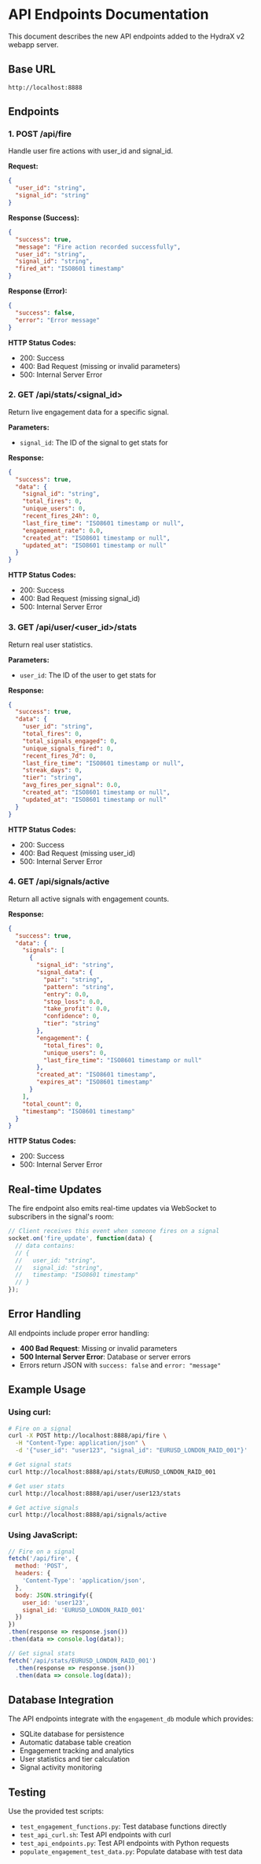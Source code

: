 # API Endpoints Documentation

This document describes the new API endpoints added to the HydraX v2 webapp server.

## Base URL
```
http://localhost:8888
```

## Endpoints

### 1. POST /api/fire
Handle user fire actions with user_id and signal_id.

**Request:**
```json
{
  "user_id": "string",
  "signal_id": "string"
}
```

**Response (Success):**
```json
{
  "success": true,
  "message": "Fire action recorded successfully",
  "user_id": "string",
  "signal_id": "string",
  "fired_at": "ISO8601 timestamp"
}
```

**Response (Error):**
```json
{
  "success": false,
  "error": "Error message"
}
```

**HTTP Status Codes:**
- 200: Success
- 400: Bad Request (missing or invalid parameters)
- 500: Internal Server Error

### 2. GET /api/stats/<signal_id>
Return live engagement data for a specific signal.

**Parameters:**
- `signal_id`: The ID of the signal to get stats for

**Response:**
```json
{
  "success": true,
  "data": {
    "signal_id": "string",
    "total_fires": 0,
    "unique_users": 0,
    "recent_fires_24h": 0,
    "last_fire_time": "ISO8601 timestamp or null",
    "engagement_rate": 0.0,
    "created_at": "ISO8601 timestamp or null",
    "updated_at": "ISO8601 timestamp or null"
  }
}
```

**HTTP Status Codes:**
- 200: Success
- 400: Bad Request (missing signal_id)
- 500: Internal Server Error

### 3. GET /api/user/<user_id>/stats
Return real user statistics.

**Parameters:**
- `user_id`: The ID of the user to get stats for

**Response:**
```json
{
  "success": true,
  "data": {
    "user_id": "string",
    "total_fires": 0,
    "total_signals_engaged": 0,
    "unique_signals_fired": 0,
    "recent_fires_7d": 0,
    "last_fire_time": "ISO8601 timestamp or null",
    "streak_days": 0,
    "tier": "string",
    "avg_fires_per_signal": 0.0,
    "created_at": "ISO8601 timestamp or null",
    "updated_at": "ISO8601 timestamp or null"
  }
}
```

**HTTP Status Codes:**
- 200: Success
- 400: Bad Request (missing user_id)
- 500: Internal Server Error

### 4. GET /api/signals/active
Return all active signals with engagement counts.

**Response:**
```json
{
  "success": true,
  "data": {
    "signals": [
      {
        "signal_id": "string",
        "signal_data": {
          "pair": "string",
          "pattern": "string",
          "entry": 0.0,
          "stop_loss": 0.0,
          "take_profit": 0.0,
          "confidence": 0,
          "tier": "string"
        },
        "engagement": {
          "total_fires": 0,
          "unique_users": 0,
          "last_fire_time": "ISO8601 timestamp or null"
        },
        "created_at": "ISO8601 timestamp",
        "expires_at": "ISO8601 timestamp"
      }
    ],
    "total_count": 0,
    "timestamp": "ISO8601 timestamp"
  }
}
```

**HTTP Status Codes:**
- 200: Success
- 500: Internal Server Error

## Real-time Updates

The fire endpoint also emits real-time updates via WebSocket to subscribers in the signal's room:

```javascript
// Client receives this event when someone fires on a signal
socket.on('fire_update', function(data) {
  // data contains:
  // {
  //   user_id: "string",
  //   signal_id: "string", 
  //   timestamp: "ISO8601 timestamp"
  // }
});
```

## Error Handling

All endpoints include proper error handling:

- **400 Bad Request**: Missing or invalid parameters
- **500 Internal Server Error**: Database or server errors
- Errors return JSON with `success: false` and `error: "message"`

## Example Usage

### Using curl:
```bash
# Fire on a signal
curl -X POST http://localhost:8888/api/fire \
  -H "Content-Type: application/json" \
  -d '{"user_id": "user123", "signal_id": "EURUSD_LONDON_RAID_001"}'

# Get signal stats
curl http://localhost:8888/api/stats/EURUSD_LONDON_RAID_001

# Get user stats
curl http://localhost:8888/api/user/user123/stats

# Get active signals
curl http://localhost:8888/api/signals/active
```

### Using JavaScript:
```javascript
// Fire on a signal
fetch('/api/fire', {
  method: 'POST',
  headers: {
    'Content-Type': 'application/json',
  },
  body: JSON.stringify({
    user_id: 'user123',
    signal_id: 'EURUSD_LONDON_RAID_001'
  })
})
.then(response => response.json())
.then(data => console.log(data));

// Get signal stats
fetch('/api/stats/EURUSD_LONDON_RAID_001')
  .then(response => response.json())
  .then(data => console.log(data));
```

## Database Integration

The API endpoints integrate with the `engagement_db` module which provides:

- SQLite database for persistence
- Automatic database table creation
- Engagement tracking and analytics
- User statistics and tier calculation
- Signal activity monitoring

## Testing

Use the provided test scripts:

- `test_engagement_functions.py`: Test database functions directly
- `test_api_curl.sh`: Test API endpoints with curl
- `test_api_endpoints.py`: Test API endpoints with Python requests
- `populate_engagement_test_data.py`: Populate database with test data